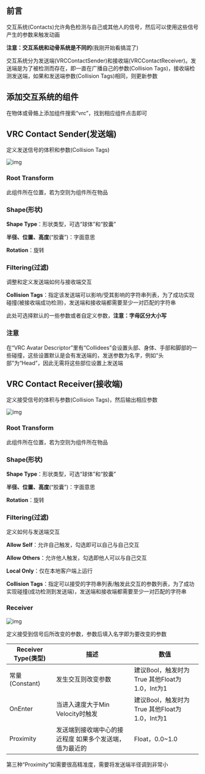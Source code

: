 ## 前言

交互系统(Contacts)允许角色检测与自己或其他人的信号，然后可以使用这些信号产生的参数来触发动画

**注意：交互系统和动骨系统是不同的**(我刚开始看搞混了)

交互系统分为发送端(VRCContactSender)和接收端(VRCContactReceiver)。发送端是为了被检测而存在，即一直在广播自己的参数(Collision Tags)，接收端检测发送端，如果和发送端参数(Collision Tags)相同，则更新参数

## 添加交互系统的组件

在物体或骨骼上添加组件搜索“vrc”，找到相应组件点击即可

## VRC Contact Sender(发送端)

定义发送信号的体积和参数(Collision Tags)

![img](https://jsd.cdn.zzko.cn/gh/yexca/image_hosting@master/20220427/image.ebh40gdczco.webp)

### Root Transform

此组件所在位置，若为空则为组件所在物品

### Shape(形状)

**Shape Type**：形状类型，可选“球体”和“胶囊”

**半径、位置、高度**(“胶囊”)：字面意思

**Rotation**：旋转

### Filtering(过滤)

调整和定义发送端如何与接收端交互

**Collision Tags**：指定该发送端可以影响/受其影响的字符串列表，为了成功实现碰撞(被接收端成功检测)，发送端和接收端都需要至少一对匹配的字符串

此处可选择默认的一些参数或者自定义参数，**注意：字母区分大小写**

### 注意

在“VRC Avatar Descriptor”里有“Collidees”会设置头部、身体、手部和脚部的一些碰撞，这些设置默认是会有发送端的，发送参数为名字，例如“头部”为“Head”，因此无需将这些部位设置上发送端

## VRC Contact Receiver(接收端)

定义接受信号的体积与参数(Collision Tags)，然后输出相应参数

![img](https://jsd.cdn.zzko.cn/gh/yexca/image_hosting@master/20220427/image.4zfxznntlkg0.webp)

### Root Transform

此组件所在位置，若为空则为组件所在物品

### Shape(形状)

**Shape Type**：形状类型，可选“球体”和“胶囊”

**半径、位置、高度**(“胶囊”)：字面意思

**Rotation**：旋转

### Filtering(过滤)

定义如何与发送端交互

**Allow Self**：允许自己触发，勾选即可以自己与自己交互

**Allow Others**：允许他人触发，勾选即他人可以与自己交互

**Local Only**：仅在本地客户端上运行

**Collision Tags**：指定可以接受的字符串列表/触发此交互的参数列表，为了成功实现碰撞(成功检测到发送端)，发送端和接收端都需要至少一对匹配的字符串

### Receiver

![img](https://jsd.cdn.zzko.cn/gh/yexca/image_hosting@master/20220427/image.66905l2pgso0.webp)

定义接受到信号后所改变的参数，参数后填入名字即为要改变的参数

| Receiver Type(类型) | 描述                                                    | 数值                                          |
| ------------------- | ------------------------------------------------------- | --------------------------------------------- |
| 常量(Constant)      | 发生交互则改变参数                                      | 建议Bool，触发时为True 其他Float为1.0，Int为1 |
| OnEnter             | 当进入速度大于Min Velocity时触发                        | 建议Bool，触发时为True 其他Float为1.0，Int为1 |
| Proximity           | 发送端到接收端中心的接近程度 如果多个发送端，值为最近的 | Float，0.0~1.0                                |

第三种“Proximity”如需要很高精准度，需要将发送端半径调到非常小
